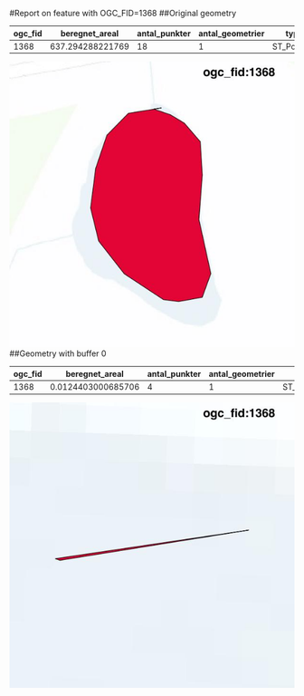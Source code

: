 #Report on feature with OGC_FID=1368
##Original geometry



| ogc_fid |  beregnet_areal  | antal_punkter | antal_geometrier |    type    |
|---------|------------------|---------------|------------------|------------|
|    1368 | 637.294288221769 |            18 |                1 | ST_Polygon|
![geom](../images/1368_invalid.jpg)
##Geometry with buffer 0



| ogc_fid |   beregnet_areal   | antal_punkter | antal_geometrier |    type    |
|---------|--------------------|---------------|------------------|------------|
|    1368 | 0.0124403000685706 |             4 |                1 | ST_Polygon|
![geom](../images/1368_buffer0.jpg)
